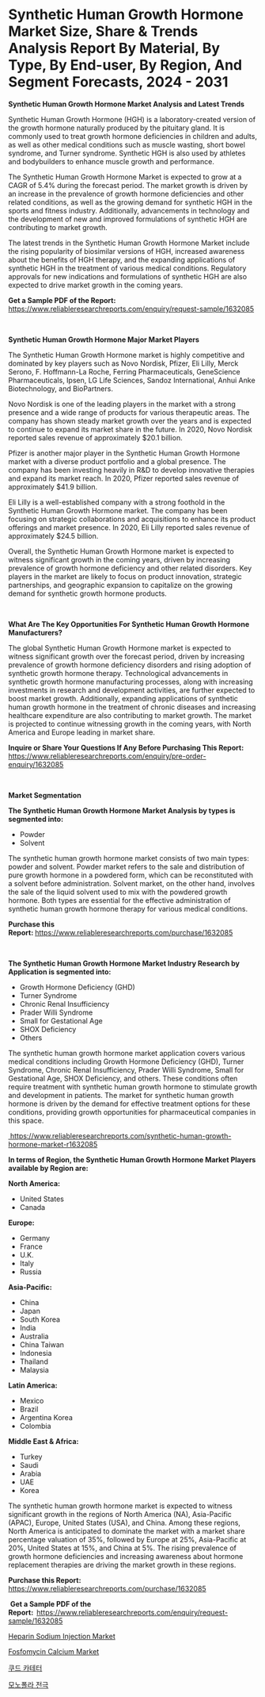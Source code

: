 <p><h1>Synthetic Human Growth Hormone Market Size, Share & Trends Analysis Report By Material, By Type, By End-user, By Region, And Segment Forecasts, 2024 - 2031</h1></p><p><strong>Synthetic Human Growth Hormone Market Analysis and Latest Trends</strong></p>
<p><p>Synthetic Human Growth Hormone (HGH) is a laboratory-created version of the growth hormone naturally produced by the pituitary gland. It is commonly used to treat growth hormone deficiencies in children and adults, as well as other medical conditions such as muscle wasting, short bowel syndrome, and Turner syndrome. Synthetic HGH is also used by athletes and bodybuilders to enhance muscle growth and performance.</p><p>The Synthetic Human Growth Hormone Market is expected to grow at a CAGR of 5.4% during the forecast period. The market growth is driven by an increase in the prevalence of growth hormone deficiencies and other related conditions, as well as the growing demand for synthetic HGH in the sports and fitness industry. Additionally, advancements in technology and the development of new and improved formulations of synthetic HGH are contributing to market growth.</p><p>The latest trends in the Synthetic Human Growth Hormone Market include the rising popularity of biosimilar versions of HGH, increased awareness about the benefits of HGH therapy, and the expanding applications of synthetic HGH in the treatment of various medical conditions. Regulatory approvals for new indications and formulations of synthetic HGH are also expected to drive market growth in the coming years.</p></p>
<p><strong>Get a Sample PDF of the Report:&nbsp;</strong> <a href="https://www.reliableresearchreports.com/enquiry/request-sample/1632085">https://www.reliableresearchreports.com/enquiry/request-sample/1632085</a></p>
<p>&nbsp;</p>
<p><strong>Synthetic Human Growth Hormone Major Market Players</strong></p>
<p><p>The Synthetic Human Growth Hormone market is highly competitive and dominated by key players such as Novo Nordisk, Pfizer, Eli Lilly, Merck Serono, F. Hoffmann-La Roche, Ferring Pharmaceuticals, GeneScience Pharmaceuticals, Ipsen, LG Life Sciences, Sandoz International, Anhui Anke Biotechnology, and BioPartners.</p><p>Novo Nordisk is one of the leading players in the market with a strong presence and a wide range of products for various therapeutic areas. The company has shown steady market growth over the years and is expected to continue to expand its market share in the future. In 2020, Novo Nordisk reported sales revenue of approximately $20.1 billion.</p><p>Pfizer is another major player in the Synthetic Human Growth Hormone market with a diverse product portfolio and a global presence. The company has been investing heavily in R&D to develop innovative therapies and expand its market reach. In 2020, Pfizer reported sales revenue of approximately $41.9 billion.</p><p>Eli Lilly is a well-established company with a strong foothold in the Synthetic Human Growth Hormone market. The company has been focusing on strategic collaborations and acquisitions to enhance its product offerings and market presence. In 2020, Eli Lilly reported sales revenue of approximately $24.5 billion.</p><p>Overall, the Synthetic Human Growth Hormone market is expected to witness significant growth in the coming years, driven by increasing prevalence of growth hormone deficiency and other related disorders. Key players in the market are likely to focus on product innovation, strategic partnerships, and geographic expansion to capitalize on the growing demand for synthetic growth hormone products.</p></p>
<p>&nbsp;</p>
<p><strong>What Are The Key Opportunities For Synthetic Human Growth Hormone Manufacturers?</strong></p>
<p><p>The global Synthetic Human Growth Hormone market is expected to witness significant growth over the forecast period, driven by increasing prevalence of growth hormone deficiency disorders and rising adoption of synthetic growth hormone therapy. Technological advancements in synthetic growth hormone manufacturing processes, along with increasing investments in research and development activities, are further expected to boost market growth. Additionally, expanding applications of synthetic human growth hormone in the treatment of chronic diseases and increasing healthcare expenditure are also contributing to market growth. The market is projected to continue witnessing growth in the coming years, with North America and Europe leading in market share.</p></p>
<p><strong>Inquire or Share Your Questions If Any Before Purchasing This Report:</strong> <a href="https://www.reliableresearchreports.com/enquiry/pre-order-enquiry/1632085">https://www.reliableresearchreports.com/enquiry/pre-order-enquiry/1632085</a></p>
<p>&nbsp;</p>
<p><strong>Market Segmentation</strong></p>
<p><strong>The Synthetic Human Growth Hormone Market Analysis by types is segmented into:</strong></p>
<p><ul><li>Powder</li><li>Solvent</li></ul></p>
<p><p>The synthetic human growth hormone market consists of two main types: powder and solvent. Powder market refers to the sale and distribution of pure growth hormone in a powdered form, which can be reconstituted with a solvent before administration. Solvent market, on the other hand, involves the sale of the liquid solvent used to mix with the powdered growth hormone. Both types are essential for the effective administration of synthetic human growth hormone therapy for various medical conditions.</p></p>
<p><strong>Purchase this Report:&nbsp;</strong><a href="https://www.reliableresearchreports.com/purchase/1632085">https://www.reliableresearchreports.com/purchase/1632085</a></p>
<p>&nbsp;</p>
<p><strong>The Synthetic Human Growth Hormone Market Industry Research by Application is segmented into:</strong></p>
<p><ul><li>Growth Hormone Deficiency (GHD)</li><li>Turner Syndrome</li><li>Chronic Renal Insufficiency</li><li>Prader Willi Syndrome</li><li>Small for Gestational Age</li><li>SHOX Deficiency</li><li>Others</li></ul></p>
<p><p>The synthetic human growth hormone market application covers various medical conditions including Growth Hormone Deficiency (GHD), Turner Syndrome, Chronic Renal Insufficiency, Prader Willi Syndrome, Small for Gestational Age, SHOX Deficiency, and others. These conditions often require treatment with synthetic human growth hormone to stimulate growth and development in patients. The market for synthetic human growth hormone is driven by the demand for effective treatment options for these conditions, providing growth opportunities for pharmaceutical companies in this space.</p></p>
<p><a href="https://www.reliableresearchreports.com/synthetic-human-growth-hormone-market-r1632085">&nbsp;https://www.reliableresearchreports.com/synthetic-human-growth-hormone-market-r1632085</a></p>
<p><strong>In terms of Region, the Synthetic Human Growth Hormone Market Players available by Region are:</strong></p>
<p>
    <p> <strong> North America: </strong>
        <ul>
            <li>United States</li>
            <li>Canada</li>
        </ul>
        </p> 
    <p> <strong> Europe: </strong>
        <ul>
            <li>Germany</li>
            <li>France</li>
            <li>U.K.</li>
            <li>Italy</li>
            <li>Russia</li>
        </ul>
        </p> 
    <p> <strong> Asia-Pacific: </strong>
        <ul>
            <li>China</li>
            <li>Japan</li>
            <li>South Korea</li>
            <li>India</li>
            <li>Australia</li>
            <li>China Taiwan</li>
            <li>Indonesia</li>
            <li>Thailand</li>
            <li>Malaysia</li>
        </ul>
        </p> 
    <p> <strong> Latin America: </strong>
        <ul>
            <li>Mexico</li>
            <li>Brazil</li>
            <li>Argentina Korea</li>
            <li>Colombia</li>
        </ul>
        </p> 
    <p> <strong> Middle East & Africa: </strong>
        <ul>
            <li>Turkey</li>
            <li>Saudi</li>
            <li>Arabia</li>
            <li>UAE</li>
            <li>Korea</li>
        </ul>
    </p>
    </p>
<p><p>The synthetic human growth hormone market is expected to witness significant growth in the regions of North America (NA), Asia-Pacific (APAC), Europe, United States (USA), and China. Among these regions, North America is anticipated to dominate the market with a market share percentage valuation of 35%, followed by Europe at 25%, Asia-Pacific at 20%, United States at 15%, and China at 5%. The rising prevalence of growth hormone deficiencies and increasing awareness about hormone replacement therapies are driving the market growth in these regions.</p></p>
<p><strong>Purchase this Report: </strong><a href="https://www.reliableresearchreports.com/purchase/1632085">https://www.reliableresearchreports.com/purchase/1632085</a></p>
<p>&nbsp;<strong>Get a Sample PDF of the Report:&nbsp;&nbsp;</strong><a href="https://www.reliableresearchreports.com/enquiry/request-sample/1632085">https://www.reliableresearchreports.com/enquiry/request-sample/1632085</a></p>
<p><strong></strong></p>
<p><p><a href="https://github.com/wusalecollins540tpqoz/Market-Research-Report-List-2/blob/main/heparin-sodium-injection-market.md">Heparin Sodium Injection Market</a></p><p><a href="https://github.com/kathiaseamanalvaradovlprc2h/Market-Research-Report-List-2/blob/main/fosfomycin-calcium-market.md">Fosfomycin Calcium Market</a></p><p><a href="https://github.com/valroy852/Market-Research-Report-List-1/blob/main/838246356832.md">쿠드 카테터</a></p><p><a href="https://github.com/RonSpencer61/Market-Research-Report-List-1/blob/main/848426956833.md">모노폴라 전극</a></p></p>